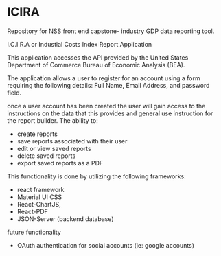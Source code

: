 # ICIRA
Repository for NSS front end capstone- industry GDP data reporting tool.
 
 
 I.C.I.R.A or Industial Costs Index Report Application
 
 This application accesses the API provided by the United States Department of Commerce Bureau of Economic Analysis (BEA). 
 
 
 The application allows a user to register for an account using a form requiring the following details: Full Name, Email Address, and password field.
 
 once a user account has been created the user will gain access to the instructions on the data that this provides and general use instruction for the report builder. The ability to:
 *  create reports
 *  save reports associated with their user
 *  edit or view saved reports
 *  delete saved reports 
 *  export saved reports as a PDF
 
 
This functionality is done by utilizing the following frameworks:
* react framework
* Material UI CSS 
* React-ChartJS, 
* React-PDF
* JSON-Server (backend database)


 
 
 future functionality
 - OAuth authentication for social accounts (ie: google accounts)
